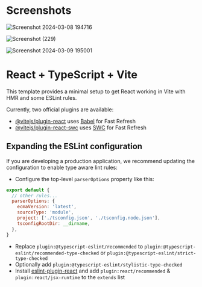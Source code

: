 # Screenshots
![Screenshot 2024-03-08 194716](https://github.com/kamawallsec/chess-game-react/assets/84046930/e58ff7d8-54a7-4276-a795-8ad18af82810)

![Screenshot (229)](https://github.com/kamawallsec/chess-game-react/assets/84046930/89a56461-97b1-4bff-ad80-cc5f3ff48958)

![Screenshot 2024-03-09 195001](https://github.com/kamawallsec/chess-game-react/assets/84046930/5623ca9e-4fe6-4557-a67b-6fb1aa5db21f)

# React + TypeScript + Vite

This template provides a minimal setup to get React working in Vite with HMR and some ESLint rules.

Currently, two official plugins are available:

- [@vitejs/plugin-react](https://github.com/vitejs/vite-plugin-react/blob/main/packages/plugin-react/README.md) uses [Babel](https://babeljs.io/) for Fast Refresh
- [@vitejs/plugin-react-swc](https://github.com/vitejs/vite-plugin-react-swc) uses [SWC](https://swc.rs/) for Fast Refresh

## Expanding the ESLint configuration

If you are developing a production application, we recommend updating the configuration to enable type aware lint rules:

- Configure the top-level `parserOptions` property like this:

```js
export default {
  // other rules...
  parserOptions: {
    ecmaVersion: 'latest',
    sourceType: 'module',
    project: ['./tsconfig.json', './tsconfig.node.json'],
    tsconfigRootDir: __dirname,
  },
}
```

- Replace `plugin:@typescript-eslint/recommended` to `plugin:@typescript-eslint/recommended-type-checked` or `plugin:@typescript-eslint/strict-type-checked`
- Optionally add `plugin:@typescript-eslint/stylistic-type-checked`
- Install [eslint-plugin-react](https://github.com/jsx-eslint/eslint-plugin-react) and add `plugin:react/recommended` & `plugin:react/jsx-runtime` to the `extends` list
